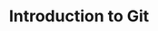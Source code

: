 ---
title: Introduction to Git
resources:
-
  title: What is Git?
  type: term
  term: git
-
  title: "Cloning: CLI"
  type: doc
  path: git/cli/cloning.md
-
  title: "Cloning: EGit"
  type: doc
  path: git/egit/cloning.md
-
  title: Video!!!
  type: youtube
  id: IZ2CXISAxoU
---